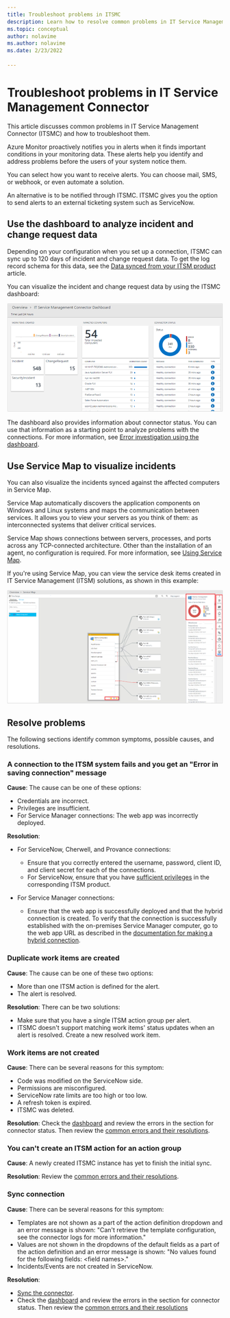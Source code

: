 ```yaml
---
title: Troubleshoot problems in ITSMC 
description: Learn how to resolve common problems in IT Service Management Connector.  
ms.topic: conceptual
author: nolavime
ms.author: nolavime
ms.date: 2/23/2022

---
```

# Troubleshoot problems in IT Service Management Connector

This article discusses common problems in IT Service Management Connector (ITSMC) and how to troubleshoot them.

Azure Monitor proactively notifies you in alerts when it finds important conditions in your monitoring data. These alerts help you identify and address problems before the users of your system notice them.

You can select how you want to receive alerts. You can choose mail, SMS, or webhook, or even automate a solution. 

An alternative is to be notified through ITSMC. ITSMC gives you the option to send alerts to an external ticketing system such as ServiceNow.

## Use the dashboard to analyze incident and change request data

Depending on your configuration when you set up a connection, ITSMC can sync up to 120 days of incident and change request data. To get the log record schema for this data, see the [Data synced from your ITSM product](./itsmc-synced-data.md) article.

You can visualize the incident and change request data by using the ITSMC dashboard:

![Screenshot that shows the ITSMC dashboard.](media/itsmc-overview/itsmc-overview-sample-log-analytics.png)

The dashboard also provides information about connector status. You can use that information as a starting point to analyze problems with the connections. For more information, see [Error investigation using the dashboard](./itsmc-dashboard.md).

## Use Service Map to visualize incidents

You can also visualize the incidents synced against the affected computers in Service Map.

Service Map automatically discovers the application components on Windows and Linux systems and maps the communication between services. It allows you to view your servers as you think of them: as interconnected systems that deliver critical services. 

Service Map shows connections between servers, processes, and ports across any TCP-connected architecture. Other than the installation of an agent, no configuration is required. For more information, see [Using Service Map](../vm/service-map.md).

If you're using Service Map, you can view the service desk items created in IT Service Management (ITSM) solutions, as shown in this example:

![Screenshot that shows the Log Analytics screen.](media/itsmc-overview/itsmc-overview-integrated-solutions.png)

## Resolve problems

The following sections identify common symptoms, possible causes, and resolutions. 

### A connection to the ITSM system fails and you get an "Error in saving connection" message

**Cause**: The cause can be one of these options:

* Credentials are incorrect.
* Privileges are insufficient.
* For Service Manager connections: The web app was incorrectly deployed.

**Resolution**:

* For ServiceNow, Cherwell, and Provance connections:
  * Ensure that you correctly entered the username, password, client ID, and client secret for each of the connections.  
  * For ServiceNow, ensure that you have [sufficient privileges](itsmc-connections-servicenow.md#install-the-user-app-and-create-the-user-role) in the corresponding ITSM product.

* For Service Manager connections:  
  * Ensure that the web app is successfully deployed and that the hybrid connection is created. To verify that the connection is successfully established with the on-premises Service Manager computer, go to the web app URL as described in the [documentation for making a hybrid connection](./itsmc-connections-scsm.md#configure-the-hybrid-connection).  

### Duplicate work items are created

**Cause**: The cause can be one of these two options:

* More than one ITSM action is defined for the alert.
* The alert is resolved.

**Resolution**: There can be two solutions:

* Make sure that you have a single ITSM action group per alert.
* ITSMC doesn't support matching work items' status updates when an alert is resolved. Create a new resolved work item.

### Work items are not created

**Cause**: There can be several reasons for this symptom:

* Code was modified on the ServiceNow side.
* Permissions are misconfigured.
* ServiceNow rate limits are too high or too low.
* A refresh token is expired.
* ITSMC was deleted.

**Resolution**: Check the [dashboard](itsmc-dashboard.md) and review the errors in the section for connector status. Then review the [common errors and their resolutions](itsmc-dashboard-errors.md).

### You can't create an ITSM action for an action group

**Cause**: A newly created ITSMC instance has yet to finish the initial sync.

**Resolution**: Review the [common errors and their resolutions](itsmc-dashboard-errors.md).

### Sync connection 

**Cause**: There can be several reasons for this symptom:

* Templates are not shown as a part of the action definition dropdown and an error message is shown: "Can't retrieve the template configuration, see the connector logs for more information."
* Values are not shown in the dropdowns of the default fields as a part of the action definition and an error message is shown: "No values found for the following fields: \<field names\>."
* Incidents/Events are not created in ServiceNow.

**Resolution**: 
* [Sync the connector](itsmc-resync-servicenow.md).
* Check the [dashboard](itsmc-dashboard.md) and review the errors in the section for connector status. Then review the [common errors and their resolutions](itsmc-dashboard-errors.md)
